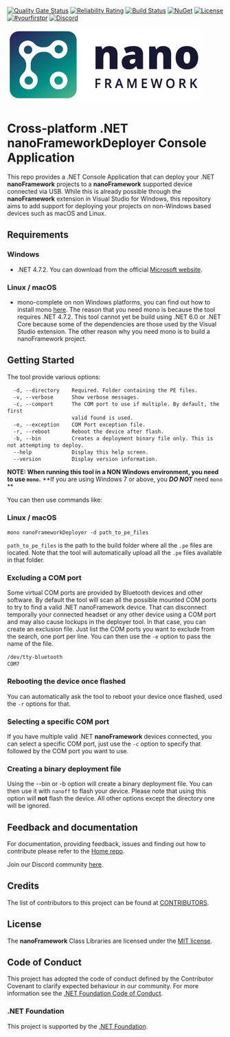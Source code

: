 [![Quality Gate Status](https://sonarcloud.io/api/project_badges/measure?project=nanoframework_nanoFrameworkDeployer&metric=alert_status)](https://sonarcloud.io/dashboard?id=nanoframework_nanoFrameworkDeployer) [![Reliability Rating](https://sonarcloud.io/api/project_badges/measure?project=nanoframework_nanoFrameworkDeployer&metric=reliability_rating)](https://sonarcloud.io/dashboard?id=nanoframework_nanoFrameworkDeployer) [![Build Status](https://dev.azure.com/nanoframework/nanoFrameworkDeployer/_apis/build/status/nanoFrameworkDeployer?repoName=nanoframework%2FnanoFrameworkDeployer&branchName=main)](https://dev.azure.com/nanoframework/nanoFrameworkDeployer/_build/latest?definitionId=80&repoName=nanoframework%2FnanoFrameworkDeployer&branchName=main) [![NuGet](https://img.shields.io/nuget/dt/nanoFrameworkDeployer.svg?label=NuGet&style=flat&logo=nuget)](https://www.nuget.org/packages/nanoFrameworkDeployer/) [![License](https://img.shields.io/badge/License-MIT-blue.svg)](LICENSE) [![#yourfirstpr](https://img.shields.io/badge/first--timers--only-friendly-blue.svg)](https://github.com/nanoframework/Home/blob/master/CONTRIBUTING.md) [![Discord](https://img.shields.io/discord/478725473862549535.svg?logo=discord&logoColor=white&label=Discord&color=7289DA)](https://discord.gg/gCyBu8T)

![nanoFramework logo](https://raw.githubusercontent.com/nanoframework/Home/main/resources/logo/nanoFramework-repo-logo.png)

# Cross-platform .NET nanoFrameworkDeployer Console Application

This repo provides a .NET Console Application that can deploy your .NET **nanoFramework** projects to a **nanoFramework** supported device connected via USB. While this is already possible through the **nanoFramework** extension in Visual Studio for Windows, this repository aims to add support for deploying your projects on non-Windows based devices such as macOS and Linux.

## Requirements


### Windows

- .NET 4.7.2. You can download from the official [Microsoft website](https://dotnet.microsoft.com/en-us/download/dotnet-framework/net472).

### Linux / macOS

- mono-complete on non Windows platforms, you can find out how to install mono [here](https://www.mono-project.com/docs/getting-started/install/). The reason that you need mono is because the tool requires .NET 4.7.2. This tool cannot yet be build using .NET 6.0 or .NET Core because some of the dependencies are those used by the Visual Studio extension. The other reason why you need mono is to build a nanoFramework project.

## Getting Started

The tool provide various options:

```text
  -d, --directory    Required. Folder containing the PE files.
  -v, --verbose      Show verbose messages.
  -c, --comport      The COM port to use if multiple. By default, the first
                     valid found is used.
  -e, --exception    COM Port exception file.
  -r, --reboot       Reboot the device after flash.
  -b, --bin          Creates a deployment binary file only. This is not attempting to deploy.
  --help             Display this help screen.
  --version          Display version information.
```


**NOTE: When running this tool in a NON Windows environment, you need to use `mono`.** 
**If you are using Windows 7 or above, you ***DO NOT*** need `mono` **

You can then use commands like:

### Linux / macOS
```shell
mono nanoFrameworkDeployer -d path_to_pe_files
```

`path_to_pe_files` is the path to the build folder where all the `.pe` files are located. Note that the tool will automatically upload all the `.pe` files available in that folder.


### Excluding a COM port

Some virtual COM ports are provided by Bluetooth devices and other software. By default the tool will scan all the possible mounted COM ports to try to find a valid .NET nanoFramework device. That can disconnect temporally your connected headset or any other device using a COM port and may also cause lockups in the deployer tool. In that case, you can create an exclusion file. Just list the COM ports you want to exclude from the search, one port per line. You can then use the `-e` option to pass the name of the file.

```text
/dev/tty-bluetooth
COM7
```

### Rebooting the device once flashed

You can automatically ask the tool to reboot your device once flashed, used the `-r` options for that.

### Selecting a specific COM port

If you have multiple valid .NET **nanoFramework** devices connected, you can select a specific COM port, just use the `-c` option to specify that followed by the COM port you want to use.

### Creating a binary deployment file

Using the --bin or -b option will create a binary deployment file. You can then use it with `nanoff` to flash your device. Please note that using this option will **not** flash the device. All other options except the directory one will be ignored.

## Feedback and documentation

For documentation, providing feedback, issues and finding out how to contribute please refer to the [Home repo](https://github.com/nanoframework/Home).

Join our Discord community [here](https://discord.gg/gCyBu8T).

## Credits

The list of contributors to this project can be found at [CONTRIBUTORS](https://github.com/nanoframework/Home/blob/main/CONTRIBUTORS.md).

## License

The **nanoFramework** Class Libraries are licensed under the [MIT license](LICENSE).

## Code of Conduct

This project has adopted the code of conduct defined by the Contributor Covenant to clarify expected behaviour in our community.
For more information see the [.NET Foundation Code of Conduct](https://dotnetfoundation.org/code-of-conduct).

### .NET Foundation

This project is supported by the [.NET Foundation](https://dotnetfoundation.org).
